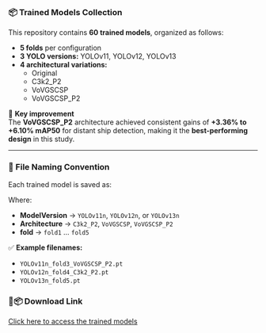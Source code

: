 ### 📦 Trained Models Collection

This repository contains **60 trained models**, organized as follows:

- **5 folds** per configuration  
- **3 YOLO versions:** YOLOv11, YOLOv12, YOLOv13  
- **4 architectural variations:**  
  - Original  
  - C3k2_P2  
  - VoVGSCSP  
  - VoVGSCSP_P2  

🚀 **Key improvement**  
The **VoVGSCSP_P2** architecture achieved consistent gains of **+3.36% to +6.10% mAP50** for distant ship detection, making it the **best-performing design** in this study.

---

### 📂 File Naming Convention

Each trained model is saved as:

Where:
- **ModelVersion** → `YOLOv11n`, `YOLOv12n`, or `YOLOv13n`  
- **Architecture** → `C3k2_P2`, `VoVGSCSP`, `VoVGSCSP_P2`  
- **fold<Number>** → `fold1` … `fold5`  

✅ **Example filenames:**
- `YOLOv11n_fold3_VoVGSCSP_P2.pt`  
- `YOLOv12n_fold4_C3k2_P2.pt`  
- `YOLOv13n_fold5.pt`

### 🚀📦 Download Link

[Click here to access the trained models](https://drive.google.com/drive/folders/1xNG2iGO1K8PUf6pUYZfpqBfRWDbWH4bN?usp=sharing)
